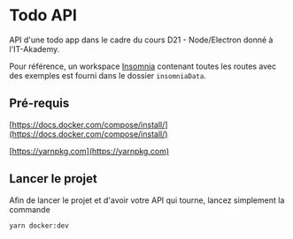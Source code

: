 # Todo API

API d'une todo app dans le cadre du cours D21 - Node/Electron donné à l'IT-Akademy.

Pour référence, un workspace [Insomnia](https://insomnia.rest/download/core/?) contenant toutes les routes avec des exemples est fourni dans le dossier `insomniaData`.

## Pré-requis

[https://docs.docker.com/compose/install/](https://docs.docker.com/compose/install/)

[https://yarnpkg.com](https://yarnpkg.com)

## Lancer le projet

Afin de lancer le projet et d'avoir votre API qui tourne, lancez simplement la commande

```bash
yarn docker:dev
```
